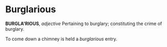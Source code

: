 # Burglarious

**BURGLA'RIOUS**, _adjective_ Pertaining to burglary; constituting the crime of burglary.

To come down a chimney is held a _burglarious_ entry.